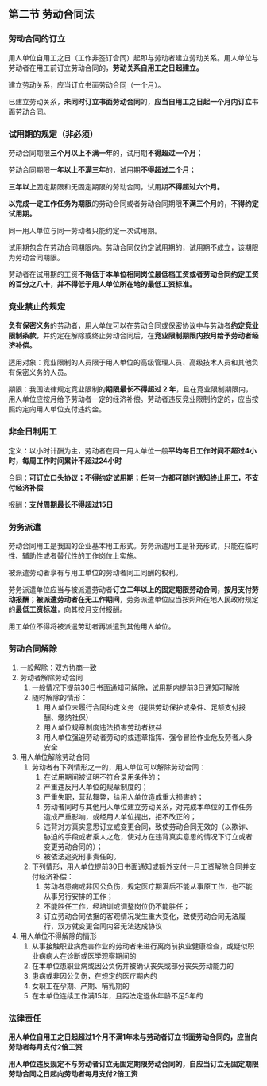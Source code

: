 ## 第二节 劳动合同法

### 劳动合同的订立

用人单位自用工之日（工作非签订合同）起即与劳动者建立劳动关系。用人单位与劳动者在用工前订立劳动合同的，**劳动关系自用工之日起建立。**

建立劳动关系，应当订立书面劳动合同（一个月）。

已建立劳动关系，**未同时订立书面劳动合同**的，**应当自用工之日起一个月内订立**书面劳动合同。

### 试用期的规定（非必须）

劳动合同期限**三个月以上不满一年**的，试用期**不得超过一个月**；

劳动合同期限**一年以上不满三年**的，试用期**不得超过二个月**；

**三年以上**固定期限和无固定期限的劳动合同，试用期**不得超过六个月。**

**以完成一定工作任务为期限**的劳动合同或者劳动合同期限**不满三个月**的，**不得约定试用期。**

同一用人单位与同一劳动者只能约定一次试用期。

试用期包含在劳动合同期限内。劳动合同仅约定试用期的，试用期不成立，该期限为劳动合同期限。

劳动者在试用期的工资**不得低于本单位相同岗位最低档工资或者劳动合同约定工资的百分之八十，并不得低于用人单位所在地的最低工资标准。**

### 竞业禁止的规定

**负有保密义务**的劳动者，用人单位可以在劳动合同或保密协议中与劳动者**约定竞业限制条款**，并约定在解除或终止劳动合同后，在**竞业限制期限内按月给予劳动者经济补偿。**

适用对象：竞业限制的人员限于用人单位的高级管理人员、高级技术人员和其他负有保密义务的人员。

期限：我国法律规定竞业限制的**期限最长不得超过 2 年**，且在竞业限制期限内，用人单位应按月给予劳动者一定的经济补偿。劳动者违反竞业限制约定的，应当按照约定向用人单位支付违约金。

### 非全日制用工

定义：以小时计酬为主，劳动者在同一用人单位一般**平均每日工作时间不超过4小时，每周工作时间累计不超过24小时**

合同：**可订立口头协议；不得约定试用期；任何一方都可随时通知终止用工，不支付经济补偿**

报酬：**支付周期最长不得超过15日**

### 劳务派遣

劳动合同用工是我国的企业基本用工形式。劳务派遣用工是补充形式，只能在临时性、辅助性或者替代性的工作岗位上实施。

被派遣劳动者享有与用工单位的劳动者同工同酬的权利。

劳务派遣单位应当与被派遣劳动者**订立二年以上的固定期限劳动合同，按月支付劳动报酬；**被派遣劳动者在**无工作期间**，劳务派遣单位应当按照所在地人民政府规定的**最低工资标准**，向其按月支付报酬。

用工单位不得将被派遣劳动者再派遣到其他用人单位。

### 劳动合同解除

1. 一般解除：双方协商一致
2. 劳动者解除劳动合同
   1. 一般情况下提前30日书面通知可解除，试用期内提前3日通知可解除
   2. 随时解除的情形：
      1. 用人单位未履行合同约定义务（提供劳动保护或条件、足额支付报酬、缴纳社保）
      2. 用人单位规章制度违法损害劳动者权益
      3. 用人单位强迫劳动者劳动的或违章指挥、强令冒险作业危及劳者人身安全
3. 用人单位解除劳动合同
   1. 劳动者有下列情形之一的，用人单位可以解除劳动合同：
      1. 在试用期间被证明不符合录用条件的；
      2. 严重违反用人单位的规章制度的；
      3. 严重失职，营私舞弊，给用人单位造成重大损害的；
      4. 劳动者同时与其他用人单位建立劳动关系，对完成本单位的工作任务造成严重影响，或经用人单位提出，拒不改正的；
      5. 违背对方真实意思订立或变更合同，致使劳动合同无效的（以欺诈、胁迫的手段或者乘人之危，使对方在违背真实意思的情况下订立或者变更劳动合同的）；
      6. 被依法追究刑事责任的。
   2. 下列情形，用人单位提前30日书面通知或额外支付一月工资解除合同并支付经济补偿：
      1. 劳动者患病或非因公负伤，规定医疗期满后不能从事原工作，也不能从事另行安排的工作；
      2. 不能胜任工作，经培训或调整岗位仍不能胜任；
      3. 订立劳动合同依据的客观情况发生重大变化，致使劳动合同无法履行，双方就变更合同内容无法达成协议
4. 用人单位不得解除的情形
   1. 从事接触职业病危害作业的劳动者未进行离岗前执业健康检查，或疑似职业病病人在诊断或医学观察期间的
   2. 在本单位患职业病或因公负伤并被确认丧失或部分丧失劳动能力的
   3. 患病或非因公负伤，在规定的医疗期内的
   4. 女职工在孕期、产期、哺乳期的
   5. 在本单位连续工作满15年，且距法定退休年龄不足5年的

### 法律责任

**用人单位自用工之日起超过1个月不满1年未与劳动者订立书面劳动合同的，应当向劳动者每月支付2倍工资**

**用人单位违反规定不与劳动者订立无固定期限劳动合同的，自应当订立无固定期限劳动合同之日起向劳动者每月支付2倍工资**

